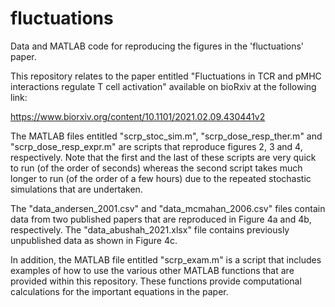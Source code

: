 # fluctuations
Data and MATLAB code for reproducing the figures in the 'fluctuations' paper.

This repository relates to the paper entitled "Fluctuations in TCR and pMHC interactions regulate T cell activation" available on bioRxiv at the following link:

https://www.biorxiv.org/content/10.1101/2021.02.09.430441v2

The MATLAB files entitled "scrp_stoc_sim.m", "scrp_dose_resp_ther.m" and "scrp_dose_resp_expr.m" are scripts that reproduce figures 2, 3 and 4, respectively. Note that the first and the last of these scripts are very quick to run (of the order of seconds) whereas the second script takes much longer to run (of the order of a few hours) due to the repeated stochastic simulations that are undertaken.

The "data_andersen_2001.csv" and "data_mcmahan_2006.csv" files contain data from two published papers that are reproduced in Figure 4a and 4b, respectively.  The "data_abushah_2021.xlsx" file contains previously unpublished data as shown in Figure 4c. 

In addition, the MATLAB file entitled "scrp_exam.m" is a script that includes examples of how to use the various other MATLAB functions that are provided within this repository. These functions provide computational calculations for the important equations in the paper.

